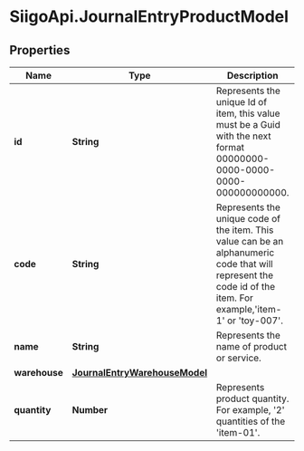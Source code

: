 # SiigoApi.JournalEntryProductModel

## Properties

Name | Type | Description | Notes
------------ | ------------- | ------------- | -------------
**id** | **String** | Represents the unique Id of item, this value must be a Guid  with the next format 00000000-0000-0000-0000-000000000000. | [optional] 
**code** | **String** | Represents the unique code of the item. This value can be an alphanumeric  code that will represent the code id of the item.  For example,&#39;item-1&#39; or &#39;toy-007&#39;. | [optional] 
**name** | **String** | Represents the name of product or service. | [optional] 
**warehouse** | [**JournalEntryWarehouseModel**](JournalEntryWarehouseModel.md) |  | [optional] 
**quantity** | **Number** | Represents product quantity.  For example, &#39;2&#39; quantities of the &#39;item-01&#39;. | [optional] 


